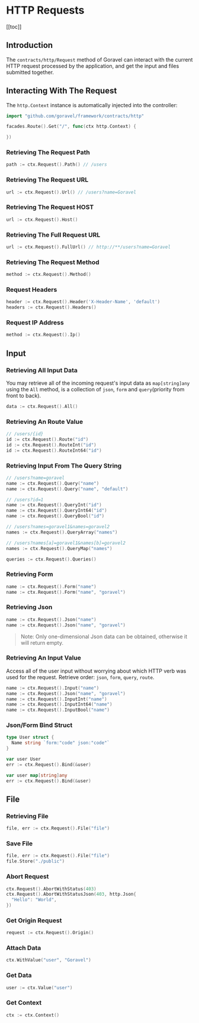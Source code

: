 # HTTP Requests

[[toc]]

## Introduction

The `contracts/http/Request` method of Goravel can interact with the current HTTP request processed by the application, and get the input and files submitted together.

## Interacting With The Request

The `http.Context` instance is automatically injected into the controller:

```go
import "github.com/goravel/framework/contracts/http"

facades.Route().Get("/", func(ctx http.Context) {

})
```

### Retrieving The Request Path

```go
path := ctx.Request().Path() // /users
```

### Retrieving The Request URL

```go
url := ctx.Request().Url() // /users?name=Goravel
```

### Retrieving The Request HOST

```go
url := ctx.Request().Host()
```

### Retrieving The Full Request URL

```go
url := ctx.Request().FullUrl() // http://**/users?name=Goravel
```

### Retrieving The Request Method

```go
method := ctx.Request().Method()
```

### Request Headers

```go
header := ctx.Request().Header('X-Header-Name', 'default')
headers := ctx.Request().Headers()
```

### Request IP Address

```go
method := ctx.Request().Ip()
```

## Input

### Retrieving All Input Data

You may retrieve all of the incoming request's input data as `map[string]any` using the `All` method, is a collection of `json`, `form` and `query`(priority from front to back).

```go
data := ctx.Request().All()
```

### Retrieving An Route Value

```go
// /users/{id}
id := ctx.Request().Route("id")
id := ctx.Request().RouteInt("id")
id := ctx.Request().RouteInt64("id")
```

### Retrieving Input From The Query String

```go
// /users?name=goravel
name := ctx.Request().Query("name")
name := ctx.Request().Query("name", "default")

// /users?id=1
name := ctx.Request().QueryInt("id")
name := ctx.Request().QueryInt64("id")
name := ctx.Request().QueryBool("id")

// /users?names=goravel1&names=goravel2
names := ctx.Request().QueryArray("names")

// /users?names[a]=goravel1&names[b]=goravel2
names := ctx.Request().QueryMap("names")

queries := ctx.Request().Queries()
```

### Retrieving Form

```go
name := ctx.Request().Form("name")
name := ctx.Request().Form("name", "goravel")
```

### Retrieving Json

```go
name := ctx.Request().Json("name")
name := ctx.Request().Json("name", "goravel")
```

> Note: Only one-dimensional Json data can be obtained, otherwise it will return empty.

### Retrieving An Input Value

Access all of the user input without worrying about which HTTP verb was used for the request. Retrieve order: `json`, `form`, `query`, `route`.

```go
name := ctx.Request().Input("name")
name := ctx.Request().Json("name", "goravel")
name := ctx.Request().InputInt("name")
name := ctx.Request().InputInt64("name")
name := ctx.Request().InputBool("name")
```

### Json/Form Bind Struct

```go
type User struct {
  Name string `form:"code" json:"code"`
}

var user User
err := ctx.Request().Bind(&user)
```

```go
var user map[string]any
err := ctx.Request().Bind(&user)
```

## File

### Retrieving File

```go
file, err := ctx.Request().File("file")
```

### Save File

```go
file, err := ctx.Request().File("file")
file.Store("./public")
```

### Abort Request

```go
ctx.Request().AbortWithStatus(403)
ctx.Request().AbortWithStatusJson(403, http.Json{
  "Hello": "World",
})
```

### Get Origin Request

```go
request := ctx.Request().Origin()
```

### Attach Data

```go
ctx.WithValue("user", "Goravel")
```

### Get Data

```go
user := ctx.Value("user")
```

### Get Context

```go
ctx := ctx.Context()
```

<CommentService/>